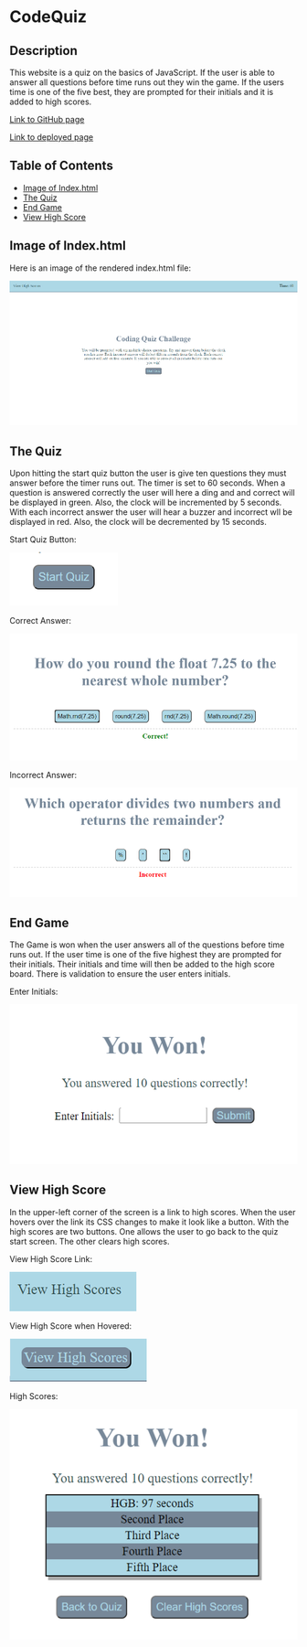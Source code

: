# CodeQuiz

## Description

This website is a quiz on the basics of JavaScript.  If the user is able to answer all questions before time runs out they win the game.  If the users time is one of the five best, they are prompted for their initials and it is added to high scores. 

[Link to GitHub page](https://github.com/Heath-Bennett/CodeQuiz.git)

[Link to deployed page](https://heath-bennett.github.io/CodeQuiz/)

## Table of Contents

* [Image of Index.html](#Image-of-Index.html)
* [The Quiz](#The-Quiz)
* [End Game](#End-Game)
* [View High Score](#View-High-Score)

## Image of Index.html

Here is an image of the rendered index.html file:

![Screenshot of site](./Assets/Images/codeQuizIndexImage.png)

## The Quiz

Upon hitting the start quiz button the user is give ten questions they must answer before the timer runs out.  The timer is set to 60 seconds.  When a question is answered correctly the user will here a ding and and correct will be displayed in green.  Also, the clock will be incremented by 5 seconds. With each incorrect answer the user will hear a buzzer and incorrect wll be displayed in red. Also,  the clock will be decremented by 15 seconds.

Start Quiz Button:

![Start Quiz Button](/Assets/Images/startQuizButton.png)

Correct Answer:

![Correct Answer](/Assets/Images/correctAnswer.png)

Incorrect Answer:

![Incorrect Answer](/Assets/Images/incorrectAnswer.png)

## End Game

The Game is won when the user answers all of the questions before time runs out.   If the user time is one of the five highest they are prompted for their initials.  Their initials and time will then be added to the high score board.  There is validation to ensure the user enters initials.

Enter Initials:

![Enter Initials](/Assets/Images/enterInitials.png)

## View High Score

In the upper-left corner of the screen is a link to high scores.  When the user hovers over the link its CSS changes to make it look like a button. With the high scores are two buttons. One allows the user to go back to the quiz start screen.  The other clears high scores.

View High Score Link:

![High Score Link](/Assets/Images/viewHighScoresButton.png)

View High Score when Hovered:

![High Score Hover](Assets/Images/viewHighScoreHover.png)

High Scores:

![High Scores](/Assets/Images/highScores.png)